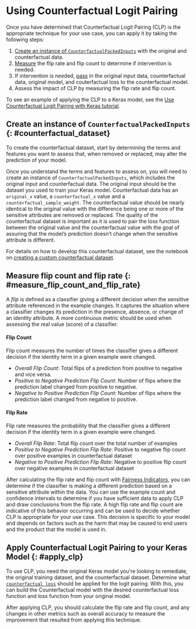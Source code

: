# Using Counterfactual Logit Pairing

Once you have determined that Counterfactual Logit Pairing (CLP) is the
appropriate technique for your use case, you can apply it by taking the
following steps:

1. [Create an instance of `CounterfactualPackedInputs`](#counterfactual_dataset)
    with the original and counterfactual data.
2. [Measure](#measure_flip_count_and_flip_rate) the flip rate and flip
    count to determine if intervention is needed.
3. If intervention is needed, [pass](#apply_clp) in the original input data,
   counterfactual data, original model, and couterfactual loss to the
   counterfactual model.
4. Assess the impact of CLP by measuring the flip rate and flip count.

To see an example of applying the CLP to a Keras model, see the
[Use Counterfactual Logit Pairing with Keras tutorial](/responsible_ai/model_remediation/counterfactual/guide/counterfactual_keras).

## Create an instance of `CounterfactualPackedInputs` {: #counterfactual_dataset}

To create the counterfactual dataset, start by determining the terms and
features you want to assess that, when removed or replaced, may alter the
prediction of your model.

Once you understand the terms and features to assess on, you will need to
create an instance of `CounterfactualPackedInputs`, which includes the original
input and counterfactual data. The original input should be the dataset
you used to train your Keras model. Counterfactual data has an `original_x`
value, a `counterfactual_x` value and a `counterfactual_sample_weight`. The
counterfactual value should be nearly identical to the original value with
the difference being one or more of the sensitive attributes are removed or
replaced. The quality of the counterfactual dataset is important as it is used
to pair the loss function between the original value and the counterfactual
value with the goal of assuring that the model’s prediction doesn’t change
when the sensitive attribute is different.

For details on how to develop this counterfactual dataset, see the notebook
on [creating a custom counterfactual dataset](https://tensorflow.org/responsible_ai/model_remediation/counterfactual/guide/creating_a_custom_counterfactual_dataset).

## Measure flip count and flip rate {: #measure_flip_count_and_flip_rate}

A *flip* is defined as a classifier giving a different decision when the
sensitive attribute referenced in the example changes. It captures the
situation where a classifier changes its prediction in the presence, absence,
or change of an identity attribute. A more continuous metric should be used
when assessing the real value (score) of a classifier.

#### Flip Count

Flip count measures the number of times the classifier gives a different
decision if the identity term in a given example were changed.
* *Overall Flip Count*: Total flips of a prediction from positive to negative
  and vice versa.
* *Positive to Negative Prediction Flip Count*: Number of flips where the
  prediction label changed from positive to negative.
* *Negative to Positive Prediction Flip Count*: Number of flips where the
  prediction label changed from negative to positive.

#### Flip Rate

Flip rate measures the probability that the classifier gives a different
decision if the identity term in a given example were changed.

* *Overall Flip Rate*: Total flip count over the total number of examples
* *Positive to Negative Prediction Flip Rate*: Positive to negative flip count
  over positive examples in counterfactual dataset
* *Negative to Positive Prediction Flip Rate*: Negative to positive flip count
  over negative examples in counterfactual dataset

After calculating the flip rate and flip count with [Fairness Indicators](https://www.tensorflow.org/responsible_ai/fairness_indicators/guide),
you can determine if the classifier is making a different prediction based on a
sensitive attribute within the data. You can use the example count and
confidence intervals to determine if you have sufficient data to apply CLP
and draw conclusions from the flip rate. A high flip rate and flip count are
indicative of this behavior occurring and can be used to decide whether CLP
is appropriate for your use case. This decision is specific to your model and
depends on factors such as the harm that may be caused to end users and the
product that the model is used in.

## Apply Counterfactual Logit Pairing to your Keras Model {: #apply_clp}

To use CLP, you need the original Keras model you're
looking to remediate, the original training dataset, and the counterfactual
dataset. Determine what [`counterfactual loss`](responsible_ai/model_remediation/api_docs/python/model_remediation/counterfactual/losses/CounterfactualLoss)
should be applied for the logit pairing. With this, you can build the
Counterfactual model with the desired counterfactual loss function and loss
function from your original model.

After applying CLP, you should calculate the flip rate and flip count, and any
changes in other metrics such as overall accuracy to measure the improvement
that resulted from applying this technique.
